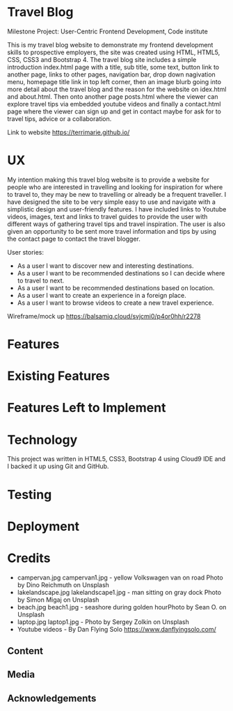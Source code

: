 # Travel Blog

Milestone Project: User-Centric Frontend Development‚ Code institute

This is my travel blog website to demonstrate my frontend development skills to prospective employers, the site was created using HTML, HTML5, CSS, CSS3 and Bootstrap 4.
The travel blog site includes a simple introduction index.html page with a title, sub title, some text, button link to another page, links to other pages, navigation bar, drop down nagivation menu, homepage title link in top left corner, then an image blurb going into more detail about the travel blog and the reason for the website on idex.html and about.html. Then onto another page posts.html where the viewer can explore travel tips via embedded youtube videos and finally a contact.html page where the viewer can sign up and get in contact maybe for ask for to travel tips, advice or a collaboration.

Link to website https://terrimarie.github.io/

# UX

My intention making this travel blog website is to provide a website for people who are interested in travelling and looking for inspiration for where to travel to, they may be new to travelling or already be a frequent traveller. I have designed the site to be very simple easy to use and navigate with a simplistic design and user-friendly features.
I have included links to Youtube videos, images, text and links to travel guides to provide the user with different ways of gathering travel tips and travel inspiration. 
The user is also given an opportunity to be sent more travel information and tips by using the contact page to contact the travel blogger.

User stories:
* As a user I want to discover new and interesting destinations.
* As a user I want to be recommended destinations so I can decide where to travel to next.
* As a user I want to be recommended destinations based on location.
* As a user I want to create an experience in a foreign place.
* As a user I want to browse videos to create a new travel experience.

Wireframe/mock up 
https://balsamiq.cloud/svjcmi0/p4or0hh/r2278

# Features

# Existing Features

# Features Left to Implement

# Technology
This project was written in HTML5, CSS3, Bootstrap 4 using Cloud9 IDE and I backed it up using Git and GitHub.

# Testing

# Deployment

# Credits
* campervan.jpg campervan1.jpg - yellow Volkswagen van on road Photo by Dino Reichmuth on Unsplash
* lakelandscape.jpg lakelandscape1.jpg - man sitting on gray dock Photo by Simon Migaj on Unsplash
* beach.jpg beach1.jpg - seashore during golden hourPhoto by Sean O. on Unsplash
* laptop.jpg laptop1.jpg - Photo by Sergey Zolkin on Unsplash
* Youtube videos - By Dan Flying Solo https://www.danflyingsolo.com/

## Content

## Media

## Acknowledgements